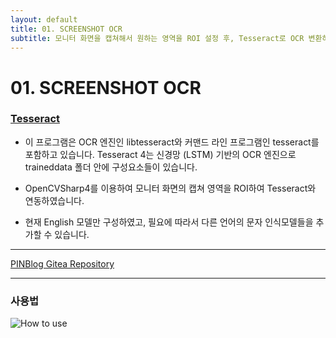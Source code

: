 ```yaml
---
layout: default
title: 01. SCREENSHOT OCR
subtitle: 모니터 화면을 캡쳐해서 원하는 영역을 ROI 설정 후, Tesseract로 OCR 변환하여 문자 출력
---
```


# 01. SCREENSHOT OCR
### [Tesseract](https://github.com/tesseract-ocr/tesseract)
- 이 프로그램은 OCR 엔진인 libtesseract와 커맨드 라인 프로그램인 tesseract를 포함하고 있습니다.
Tesseract 4는 신경망 (LSTM) 기반의 OCR 엔진으로 traineddata 폴더 안에 구성요소들이 있습니다.

- OpenCVSharp4를 이용하여 모니터 화면의 캡쳐 영역을 ROI하여 Tesseract와 연동하였습니다.

- 현재 English 모델만 구성하였고, 필요에 따라서 다른 언어의 문자 인식모델들을 추가할 수 있습니다.

-----


[PINBlog Gitea Repository](https://gitea.pinblog.codes/CBNU/01_ScreenShotOCR)

-----


### 사용법
![How to use](/assets/img/How_to_use.gif)
